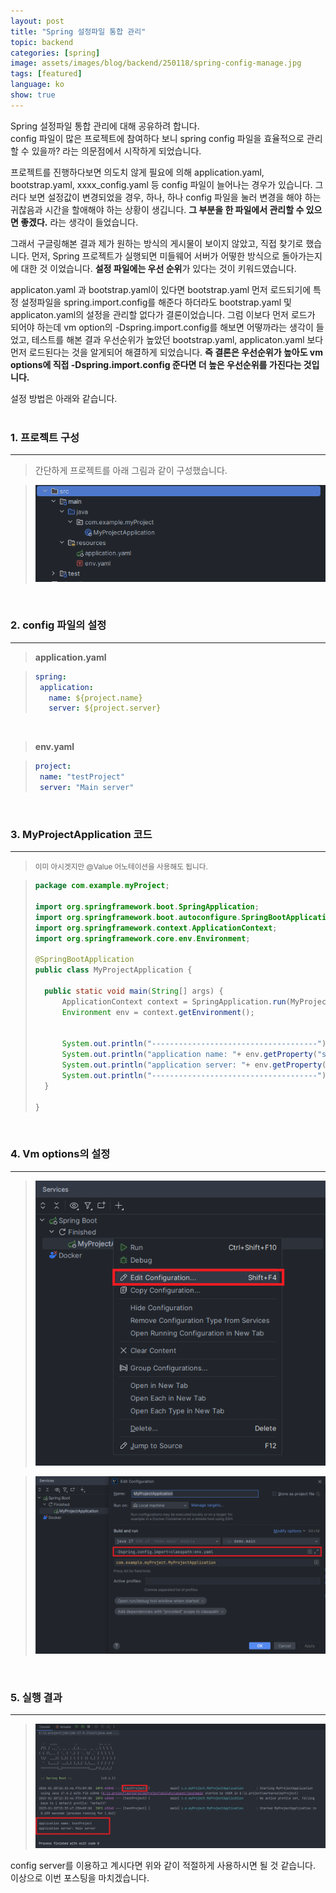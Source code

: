 ```yaml
---
layout: post
title: "Spring 설정파일 통합 관리"
topic: backend
categories: [spring]
image: assets/images/blog/backend/250118/spring-config-manage.jpg
tags: [featured]
language: ko
show: true
---
```


Spring 설정파일 통합 관리에 대해 공유하려 합니다.   
config 파일이 많은 프로젝트에 참여하다 보니 spring config 파일을 효율적으로 관리할 수 있을까?
라는 의문점에서 시작하게 되었습니다.

프로젝트를 진행하다보면 의도치 않게 필요에 의해 application.yaml, bootstrap.yaml, xxxx_config.yaml 등
config 파일이 늘어나는 경우가 있습니다. 그러다 보면 설정값이 변경되었을 경우, 하나, 하나 config 파일을
눌러 변경을 해야 하는 귀찮음과 시간을 할애해야 하는 상황이 생깁니다. **그 부분을 한 파일에서 관리할 수 있으면 좋겠다.**
라는 생각이 들었습니다.

그래서 구글링해본 결과 제가 원하는 방식의 게시물이 보이지 않았고, 직접 찾기로 했습니다.
먼저, Spring 프로젝트가 실행되면 미들웨어 서버가 어떻한 방식으로 돌아가는지에 대한 것 이었습니다.
**설정 파일에는 우선 순위**가 있다는 것이 키워드였습니다.

applicaton.yaml 과 bootstrap.yaml이 있다면 bootstrap.yaml 먼저 로드되기에 특정 설정파일을 spring.import.config를 해준다 하더라도
bootstrap.yaml 및 applicaton.yaml의 설정을 관리할 없다가 결론이었습니다.
그럼 이보다 먼저 로드가 되어야 하는데 vm option의 -Dspring.import.config를 해보면 어떻까라는
생각이 들었고, 테스트를 해본 결과 우선순위가 높았던 bootstrap.yaml, applicaton.yaml 보다 먼저
로드된다는 것을 알게되어 해결하게 되었습니다.
**즉 결론은 우선순위가 높아도 vm options에 직접 -Dspring.import.config 준다면 더 높은 우선순위를 가진다는 것입니다.**


설정 방법은 아래와 같습니다.  
<br>

### 1. 프로젝트 구성

---
> 간단하게 프로젝트를 아래 그림과 같이 구성했습니다.

> ![createProject](/assets/images/blog/backend/250118/createProject.png)

<br>

### 2. config 파일의 설정

---

>**application.yaml**

>```yaml
>spring:
>  application:
>    name: ${project.name}
>    server: ${project.server}
>```

<br>

>**env.yaml**

>```yaml
>project:
>  name: "testProject"
>  server: "Main server"
>```

<br>

### 3. MyProjectApplication 코드

---

><small>이미 아시겟지만 @Value 어노테이션을 사용해도 됩니다.</small>

>```java
>package com.example.myProject;
>
>import org.springframework.boot.SpringApplication;
>import org.springframework.boot.autoconfigure.SpringBootApplication;
>import org.springframework.context.ApplicationContext;
>import org.springframework.core.env.Environment;
>
>@SpringBootApplication
>public class MyProjectApplication {
>
>	public static void main(String[] args) {
>		ApplicationContext context = SpringApplication.run(MyProjectApplication.class, args);
>		Environment env = context.getEnvironment();
>
>
>		System.out.println("-------------------------------------");
>		System.out.println("application name: "+ env.getProperty("spring.application.name"));
>		System.out.println("application server: "+ env.getProperty("spring.application.server"));
>		System.out.println("-------------------------------------");
>	}
>
>}
>```

<br>

### 4. Vm options의 설정

---

>![configMenu](/assets/images/blog/backend/250118/configMenu.png)

>![config](/assets/images/blog/backend/250118/config.png)

<br>

### 5. 실행 결과

---

>![result](/assets/images/blog/backend/250118/result.png)  

config server를 이용하고 계시다면 위와 같이 적절하게 사용하시면 될 것 같습니다.  
이상으로 이번 포스팅을 마치겠습니다.